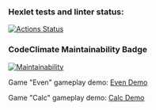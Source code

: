 ### Hexlet tests and linter status:
[![Actions Status](https://github.com/Eredar212/java-project-61/workflows/hexlet-check/badge.svg)](https://github.com/Eredar212/java-project-61/actions)
### CodeClimate Maintainability Badge
[![Maintainability](https://api.codeclimate.com/v1/badges/c8aaa5b53454c9d11a81/maintainability)](https://codeclimate.com/github/Eredar212/java-project-61/maintainability)

Game "Even" gameplay demo:
[Even Demo](https://asciinema.org/a/608435)

Game "Calc" gameplay demo:
[Calc Demo](https://asciinema.org/a/608436)
